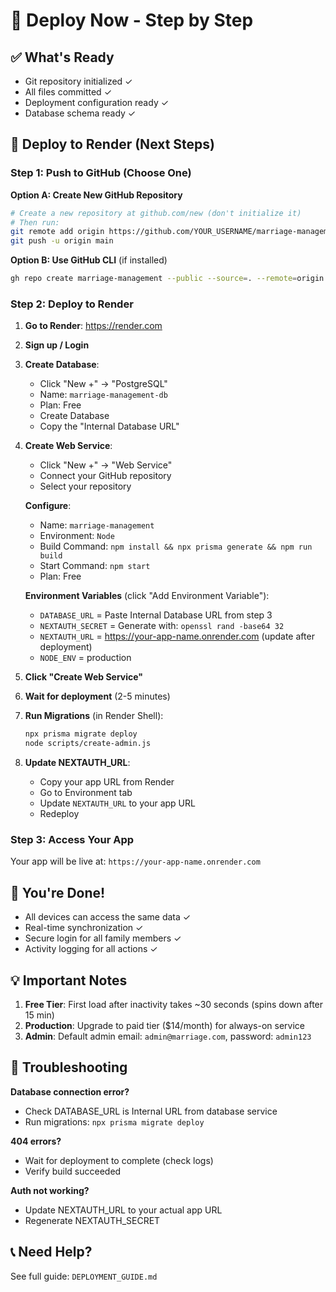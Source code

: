 # 🚀 Deploy Now - Step by Step

## ✅ What's Ready
- Git repository initialized ✓
- All files committed ✓
- Deployment configuration ready ✓
- Database schema ready ✓

## 🎯 Deploy to Render (Next Steps)

### Step 1: Push to GitHub (Choose One)

**Option A: Create New GitHub Repository**
```bash
# Create a new repository at github.com/new (don't initialize it)
# Then run:
git remote add origin https://github.com/YOUR_USERNAME/marriage-management.git
git push -u origin main
```

**Option B: Use GitHub CLI** (if installed)
```bash
gh repo create marriage-management --public --source=. --remote=origin --push
```

### Step 2: Deploy to Render

1. **Go to Render**: https://render.com
2. **Sign up / Login**

3. **Create Database**:
   - Click "New +" → "PostgreSQL"
   - Name: `marriage-management-db`
   - Plan: Free
   - Create Database
   - Copy the "Internal Database URL"

4. **Create Web Service**:
   - Click "New +" → "Web Service"
   - Connect your GitHub repository
   - Select your repository
   
   **Configure**:
   - Name: `marriage-management`
   - Environment: `Node`
   - Build Command: `npm install && npx prisma generate && npm run build`
   - Start Command: `npm start`
   - Plan: Free
   
   **Environment Variables** (click "Add Environment Variable"):
   - `DATABASE_URL` = Paste Internal Database URL from step 3
   - `NEXTAUTH_SECRET` = Generate with: `openssl rand -base64 32`
   - `NEXTAUTH_URL` = https://your-app-name.onrender.com (update after deployment)
   - `NODE_ENV` = production
   
5. **Click "Create Web Service"**

6. **Wait for deployment** (2-5 minutes)

7. **Run Migrations** (in Render Shell):
   ```bash
   npx prisma migrate deploy
   node scripts/create-admin.js
   ```

8. **Update NEXTAUTH_URL**:
   - Copy your app URL from Render
   - Go to Environment tab
   - Update `NEXTAUTH_URL` to your app URL
   - Redeploy

### Step 3: Access Your App

Your app will be live at: `https://your-app-name.onrender.com`

## 🎉 You're Done!

- All devices can access the same data ✓
- Real-time synchronization ✓
- Secure login for all family members ✓
- Activity logging for all actions ✓

## 💡 Important Notes

1. **Free Tier**: First load after inactivity takes ~30 seconds (spins down after 15 min)
2. **Production**: Upgrade to paid tier ($14/month) for always-on service
3. **Admin**: Default admin email: `admin@marriage.com`, password: `admin123`

## 🔧 Troubleshooting

**Database connection error?**
- Check DATABASE_URL is Internal URL from database service
- Run migrations: `npx prisma migrate deploy`

**404 errors?**
- Wait for deployment to complete (check logs)
- Verify build succeeded

**Auth not working?**
- Update NEXTAUTH_URL to your actual app URL
- Regenerate NEXTAUTH_SECRET

## 📞 Need Help?

See full guide: `DEPLOYMENT_GUIDE.md`
